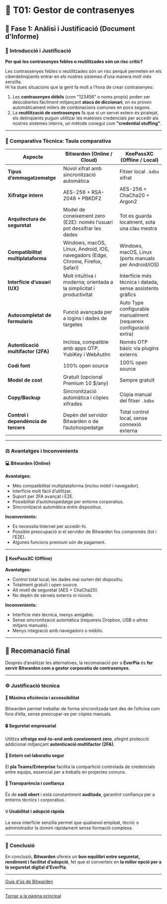 # 🧠 T01: Gestor de contrasenyes

## 🧩 Fase 1: Anàlisi i Justificació (Document d'Informe)

### 🔐 Introducció i Justificació

**Per què les contrasenyes febles o reutilitzades són un risc crític?**

Les contrassenyes febles o reutilitzades són un risc perquè permeten en els ciberdelinqüents entrar en els nostres sistemes d’una manera molt més senzilla.  
Hi ha dues situacions que la gent fa molt a l’hora de crear contrasenyes:

1. Les **contrasenyes dèbils** (com "123456" o noms propis) poden ser descobertes fàcilment mitjançant **atacs de diccionari**, on es proven automàticament milers de combinacions comunes en pocs segons.  
2. La **reutilització de contrasenyes** fa que si un servei extern és piratejat, els delinqüents puguin utilitzar les mateixes credencials per accedir als nostres sistemes interns, un mètode conegut com **"credential stuffing"**.

---

### 🧾 Comparativa Tècnica: Taula comparativa

| **Aspecte** | **Bitwarden (Online / Cloud)** | **KeePassXC (Offline / Local)** |
|--------------|--------------------------------|----------------------------------|
| **Tipus d’emmagatzematge** | Núvol xifrat amb sincronització automàtica | Fitxer local `.kdbx` xifrat |
| **Xifratge intern** | AES-256 + RSA-2048 + PBKDF2 | AES-256 + ChaCha20 + Argon2 |
| **Arquitectura de seguretat** | Model de coneixement zero (E2E): només l’usuari pot desxifrar les dades | Tot es guarda localment, sota una clau mestra |
| **Compatibilitat multiplataforma** | Windows, macOS, Linux, Android, iOS, navegadors (Edge, Chrome, Firefox, Safari) | Windows, macOS, Linux (ports manuals per Android/iOS) |
| **Interfície d’usuari (UX)** | Molt intuïtiva i moderna; orientada a la simplicitat i productivitat | Interfície més tècnica i datada, sense assistents gràfics |
| **Autocompletat de formularis** | Funció avançada per a logins i dades de targetes | Auto Type configurable manualment (requereix configuració extra) |
| **Autenticació multifactor (2FA)** | Inclosa, compatible amb apps OTP, YubiKey i WebAuthn | Només OTP bàsic via plugins externs |
| **Codi font** | 100% open source | 100% open source |
| **Model de cost** | Gratuït (opcional Premium 10 $/any) | Sempre gratuït |
| **Copy/Backup** | Sincronització automàtica i còpies xifrades | Còpia manual del fitxer `.kdbx` |
| **Control i dependència de tercers** | Depèn del servidor Bitwarden o de l’autohospedatge | Total control local, sense connexió externa |

---

### ⚖️ Avantatges i Inconvenients

#### 💻 Bitwarden (Online)

**Avantatges:**
- Més compatibilitat multiplataforma (inclou mòbil i navegador).  
- Interfície molt fàcil d’utilitzar.  
- Suport per 2FA avançat i E2E.  
- Possibilitat d’autohospedatge per entorns corporatius.  
- Sincronització automàtica entre dispositius.  

**Inconvenients:**
- Es necessita Internet per accedir-hi.  
- Possible preocupació si el servidor de Bitwarden fos compromès (tot i l’E2E).  
- Algunes funcions premium són de pagament.  

---

#### 🧮 KeePassXC (Offline)

**Avantatges:**
- Control total local; les dades mai surten del dispositiu.  
- Totalment gratuït i open source.  
- Alt nivell de seguretat (AES + ChaCha20).  
- No depèn de serveis externs ni núvols.  

**Inconvenients:**
- Interfície més tècnica, menys amigable.  
- Sense sincronització automàtica (requereix Dropbox, USB o altres mitjans manuals).  
- Menys integració amb navegadors o mòbils.  

---

## 🧠 Recomanació final

Després d’analitzar les alternatives, la recomanació per a **EverPia** és **fer servir Bitwarden com a gestor corporatiu de contrasenyes**.

---

### ⚙️ Justificació tècnica

#### 🔄 Màxima eficiència i accessibilitat  
Bitwarden permet treballar de forma sincronitzada tant des de l’oficina com fora d’ella, sense preocupar-se per còpies manuals.

#### 🔒 Seguretat empresarial  
Utilitza **xifratge end-to-end amb coneixement zero**, afegint protecció addicional mitjançant **autenticació multifactor (2FA)**.

#### 🤝 Entorn col·laboratiu segur  
El **pla Teams/Enterprise** facilita la compartició controlada de credencials entre equips, essencial per a treballs en projectes comuns.

#### 🧩 Transparència i confiança  
És de **codi obert** i està constantment **auditada**, garantint confiança per a entorns tècnics i corporatius.

#### 💡 Usabilitat i adopció ràpida  
La seva interfície senzilla permet que qualsevol empleat, tècnic o administrador la domini ràpidament sense formació complexa.

---

### 🧾 Conclusió

En conclusió, **Bitwarden** ofereix un **bon equilibri entre seguretat, rendiment i facilitat d’adopció**, fet que el converteix en **la millor opció per a la seguretat digital d’EverPia**.

---

[Guia d'ús de Bitwarden](guia.md)

---

[Tornar a la pàgina principal](../)
